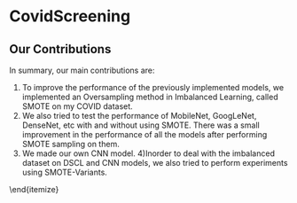 # CovidScreening

## Our Contributions
In summary, our main contributions are:
1) To improve the performance of the previously implemented models, we implemented an Oversampling method in Imbalanced Learning, called SMOTE on my COVID dataset.
2) We also tried to test the performance of MobileNet, GoogLeNet, DenseNet, etc with and without using SMOTE. There was a small improvement in the performance of all the models after performing SMOTE sampling on them.
3) We made our own CNN model.
4)Inorder to deal with the imbalanced dataset on DSCL and CNN models, we also tried to perform experiments using SMOTE-Variants.

\end{itemize}
